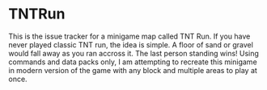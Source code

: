# TNTRun
This is the issue tracker for a minigame map called TNT Run. If you have never played classic TNT run, the idea is simple. A floor of sand or gravel would fall away as you ran accross it. The last person standing wins! Using commands and data packs only, I am attempting to recreate this minigame in modern version of the game with any block and multiple areas to play at once.
